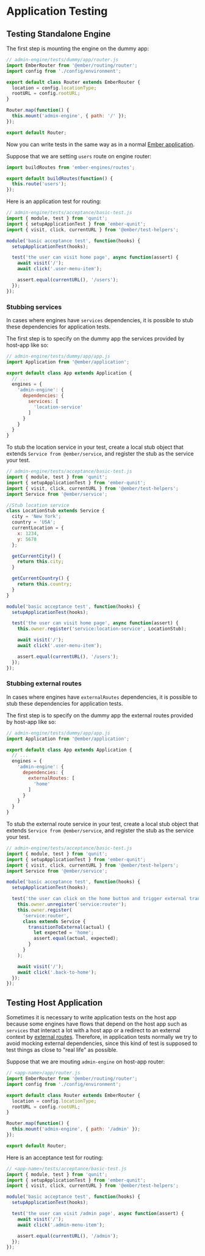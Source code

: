 # Application Testing

## Testing Standalone Engine

The first step is mounting the engine on the dummy app:

```js
// admin-engine/tests/dummy/app/router.js
import EmberRouter from '@ember/routing/router';
import config from './config/environment';

export default class Router extends EmberRouter {
  location = config.locationType;
  rootURL = config.rootURL;
}

Router.map(function() {
  this.mount('admin-engine', { path: '/' });
});

export default Router;
```

Now you can write tests in the same way as in a normal [Ember application](https://guides.emberjs.com/release/testing/testing-application/).

Suppose that we are setting `users` route on engine router:

```js
import buildRoutes from 'ember-engines/routes';

export default buildRoutes(function() {
  this.route('users');
});
```

Here is an application test for routing:

```js
// admin-engine/tests/acceptance/basic-test.js
import { module, test } from 'qunit';
import { setupApplicationTest } from 'ember-qunit';
import { visit, click, currentURL } from '@ember/test-helpers';

module('basic acceptance test', function(hooks) {
  setupApplicationTest(hooks);

  test('the user can visit home page', async function(assert) {
    await visit('/');
    await click('.user-menu-item');

    assert.equal(currentURL(), '/users');
  });
});
```

### Stubbing services

In cases where engines have `services` dependencies, it is possible to stub these dependencies for application tests. 

The first step is to specify on the dummy app the services provided by host-app like so:


```js
// admin-engine/tests/dummy/app/app.js
import Application from '@ember/application';

export default class App extends Application {
  // ...
  engines = {
    'admin-engine': {
      dependencies: {
        services: [
          'location-service'
        ]
      }
    }
  }
}
```
To stub the location service in your test, create a local stub object that extends `Service from @ember/service`, and register the stub as the service your test.

```js
// admin-engine/tests/acceptance/basic-test.js
import { module, test } from 'qunit';
import { setupApplicationTest } from 'ember-qunit';
import { visit, click, currentURL } from '@ember/test-helpers';
import Service from '@ember/service';

//Stub location service
class LocationStub extends Service {
  city = 'New York';
  country = 'USA';
  currentLocation = {
    x: 1234,
    y: 5678
  };

  getCurrentCity() {
    return this.city;
  }

  getCurrentCountry() {
    return this.country;
  }
}

module('basic acceptance test', function(hooks) {
  setupApplicationTest(hooks);

  test('the user can visit home page', async function(assert) {
    this.owner.register('service:location-service', LocationStub);

    await visit('/');
    await click('.user-menu-item');

    assert.equal(currentURL(), '/users');
  });
});
```

### Stubbing external routes

In cases where engines have `externalRoutes` dependencies, it is possible to stub these dependencies for application tests.

The first step is to specify on the dummy app the external routes provided by host-app like so:

```js
// admin-engine/tests/dummy/app/app.js
import Application from '@ember/application';

export default class App extends Application {
  // ...
  engines = {
    'admin-engine': {
      dependencies: {
        externalRoutes: [
          'home'
        ]
      }
    }
  }
}
```

To stub the external route service in your test, create a local stub object that extends `Service from @ember/service`, and register the stub as the service your test.

```js
// admin-engine/tests/acceptance/basic-test.js
import { module, test } from 'qunit';
import { setupApplicationTest } from 'ember-qunit';
import { visit, click, currentURL } from '@ember/test-helpers';
import Service from '@ember/service';

module('basic acceptance test', function(hooks) {
  setupApplicationTest(hooks);

  test('the user can click on the home button and trigger external transition', async function(assert) {
    this.owner.unregister('service:router');
    this.owner.register(
      'service:router',
      class extends Service {
        transitionToExternal(actual) {
          let expected = 'home';
          assert.equal(actual, expected);
        }
      }
    );

    await visit('/');
    await click('.back-to-home');
  });
});
```

## Testing Host Application

Sometimes it is necessary to write application tests on the host app because some engines have flows that depend on the host app such as `services` that interact a lot with a host app or a redirect to an external context by [external routes](./links#external-routes). Therefore, in application tests normally we try to avoid mocking external dependencies, since this kind of test is supposed to test things as close to "real life" as possible.

Suppose that we are mouting `admin-engine` on host-app router:

```js
// <app-name>/app/router.js
import EmberRouter from '@ember/routing/router';
import config from './config/environment';

export default class Router extends EmberRouter {
  location = config.locationType;
  rootURL = config.rootURL;
}

Router.map(function() {
  this.mount('admin-engine', { path: '/admin' });
});

export default Router;
```

Here is an acceptance test for routing:

```js
// <app-name>/tests/acceptance/basic-test.js
import { module, test } from 'qunit';
import { setupApplicationTest } from 'ember-qunit';
import { visit, click, currentURL } from '@ember/test-helpers';

module('basic acceptance test', function(hooks) {
  setupApplicationTest(hooks);

  test('the user can visit /admin page', async function(assert) {
    await visit('/');
    await click('.admin-menu-item');

    assert.equal(currentURL(), '/admin');
  });
});
```
